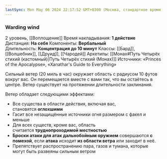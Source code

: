 ```yaml
---
lastSync: Mon May 06 2024 22:17:52 GMT+0300 (Москва, стандартное время)
---
```

### Warding wind
2 уровень, [[Воплощение]]
Время накладывания: **1 действие**
Дистанция: **На себя**
Компоненты: **Вербальный**
Длительность: **Концентрация до 10 минут**
Классы: [[Бард]], [[Волшебник]], [[Друид]], [[Чародей]]
Архетипы: [[Монах#Путь Четырёх стихий (кастомный)|Путь Четырёх стихий (Монах)]]
Источники: «Princes of the Apocalypse», «Xanathar's Guide to Everything»

Сильный ветер (20 миль в час) окружает область с радиусом 10 футов вокруг вас. Он перемещается вместе с вами так, что вы остаётесь в центре. Ветер существует на протяжении длительности заклинания.

Ветер обладает следующими эффектами:
- Все существа в области действия, включая вас, становятся **оглохшими**
- Гасит все незащищённые источники огня размером с факел и меньше
- Для всех существ, кроме вас, область считается **труднопроходимой местностью**
- **Броски атаки для атак дальнобойным оружием** совершаются **с помехой**, если **атака** исходит **из области ветра** или заходит в неё.
- Препятствует распространению пара, газов и тумана, которые могут быть развеяны сильным ветром